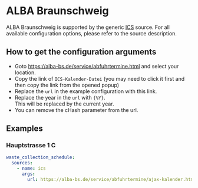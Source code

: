 # ALBA Braunschweig

ALBA Braunschweig is supported by the generic [ICS](/doc/source/ics.md) source. For all available configuration options, please refer to the source description.


## How to get the configuration arguments

- Goto <https://alba-bs.de/service/abfuhrtermine.html> and select your location.  
- Copy the link of `ICS-Kalender-Datei` (you may need to click it first and then copy the link from the opened popup)
- Replace the `url` in the example configuration with this link.
- Replace the year in the `url` with `{%Y}`.  
  This will be replaced by the current year.
- You can remove the cHash parameter from the url.

## Examples

### Hauptstrasse 1 C

```yaml
waste_collection_schedule:
  sources:
    - name: ics
      args:
        url: https://alba-bs.de/service/abfuhrtermine/ajax-kalender.html?tx_mfabfallkalender_mfabfallkalender%5Baction%5D=makeical&tx_mfabfallkalender_mfabfallkalender%5Bcontroller%5D=Abfallkalender&tx_mfabfallkalender_mfabfallkalender%5Bmf-trash-hausnr%5D=1&tx_mfabfallkalender_mfabfallkalender%5Bmf-trash-hausnrzusatz%5D=C&tx_mfabfallkalender_mfabfallkalender%5Bmf-trash-month%5D=6&tx_mfabfallkalender_mfabfallkalender%5Bmf-trash-strasse%5D=Hauptstra%C3%9Fe&tx_mfabfallkalender_mfabfallkalender%5Bmf-trash-thisyear%5D={%Y}
```
